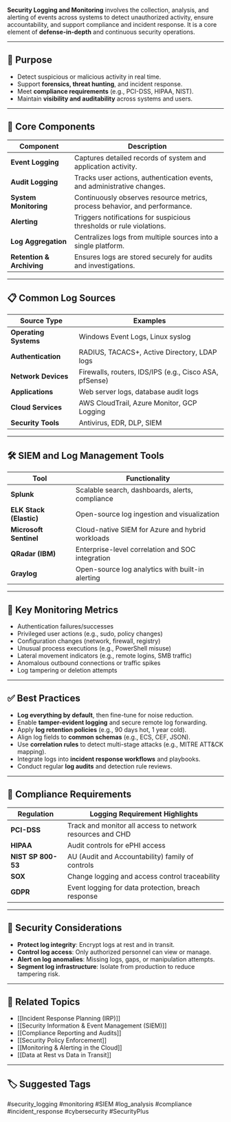 **Security Logging and Monitoring** involves the collection, analysis, and alerting of events across systems to detect unauthorized activity, ensure accountability, and support compliance and incident response. It is a core element of **defense-in-depth** and continuous security operations.

---

## 🎯 Purpose

- Detect suspicious or malicious activity in real time.
- Support **forensics, threat hunting**, and incident response.
- Meet **compliance requirements** (e.g., PCI-DSS, HIPAA, NIST).
- Maintain **visibility and auditability** across systems and users.

---

## 🧱 Core Components

| Component             | Description                                                              |
|------------------------|--------------------------------------------------------------------------|
| **Event Logging**       | Captures detailed records of system and application activity.            |
| **Audit Logging**       | Tracks user actions, authentication events, and administrative changes.  |
| **System Monitoring**   | Continuously observes resource metrics, process behavior, and performance.|
| **Alerting**            | Triggers notifications for suspicious thresholds or rule violations.     |
| **Log Aggregation**     | Centralizes logs from multiple sources into a single platform.           |
| **Retention & Archiving** | Ensures logs are stored securely for audits and investigations.         |

---

## 📋 Common Log Sources

| Source Type         | Examples                                                   |
|---------------------|------------------------------------------------------------|
| **Operating Systems** | Windows Event Logs, Linux syslog                         |
| **Authentication**   | RADIUS, TACACS+, Active Directory, LDAP logs              |
| **Network Devices**  | Firewalls, routers, IDS/IPS (e.g., Cisco ASA, pfSense)    |
| **Applications**     | Web server logs, database audit logs                      |
| **Cloud Services**   | AWS CloudTrail, Azure Monitor, GCP Logging                |
| **Security Tools**   | Antivirus, EDR, DLP, SIEM                                 |

---

## 🛠 SIEM and Log Management Tools

| Tool               | Functionality                                           |
|--------------------|---------------------------------------------------------|
| **Splunk**          | Scalable search, dashboards, alerts, compliance         |
| **ELK Stack (Elastic)** | Open-source log ingestion and visualization         |
| **Microsoft Sentinel** | Cloud-native SIEM for Azure and hybrid workloads     |
| **QRadar (IBM)**    | Enterprise-level correlation and SOC integration        |
| **Graylog**         | Open-source log analytics with built-in alerting        |

---

## 🔧 Key Monitoring Metrics

- Authentication failures/successes  
- Privileged user actions (e.g., sudo, policy changes)  
- Configuration changes (network, firewall, registry)  
- Unusual process executions (e.g., PowerShell misuse)  
- Lateral movement indicators (e.g., remote logins, SMB traffic)  
- Anomalous outbound connections or traffic spikes  
- Log tampering or deletion attempts  

---

## ✅ Best Practices

- **Log everything by default**, then fine-tune for noise reduction.
- Enable **tamper-evident logging** and secure remote log forwarding.
- Apply **log retention policies** (e.g., 90 days hot, 1 year cold).
- Align log fields to **common schemas** (e.g., ECS, CEF, JSON).
- Use **correlation rules** to detect multi-stage attacks (e.g., MITRE ATT&CK mapping).
- Integrate logs into **incident response workflows** and playbooks.
- Conduct regular **log audits** and detection rule reviews.

---

## 🧠 Compliance Requirements

| Regulation       | Logging Requirement Highlights                             |
|------------------|-------------------------------------------------------------|
| **PCI-DSS**       | Track and monitor all access to network resources and CHD   |
| **HIPAA**         | Audit controls for ePHI access                             |
| **NIST SP 800-53**| AU (Audit and Accountability) family of controls           |
| **SOX**           | Change logging and access control traceability             |
| **GDPR**          | Event logging for data protection, breach response         |

---

## 🔐 Security Considerations

- **Protect log integrity**: Encrypt logs at rest and in transit.
- **Control log access**: Only authorized personnel can view or manage.
- **Alert on log anomalies**: Missing logs, gaps, or manipulation attempts.
- **Segment log infrastructure**: Isolate from production to reduce tampering risk.

---

## 🧩 Related Topics

- [[Incident Response Planning (IRP)]]
- [[Security Information & Event Management (SIEM)]]
- [[Compliance Reporting and Audits]]
- [[Security Policy Enforcement]]
- [[Monitoring & Alerting in the Cloud]]
- [[Data at Rest vs Data in Transit]]

---

## 🏷 Suggested Tags

#security_logging #monitoring #SIEM #log_analysis #compliance #incident_response #cybersecurity #SecurityPlus
